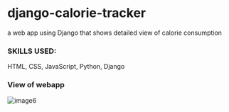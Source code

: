 # django-calorie-tracker
 a web app using Django that shows detailed view of calorie consumption

### SKILLS USED:
HTML, CSS, JavaScript, Python, Django

### View of webapp  

![image6](https://user-images.githubusercontent.com/90025002/176999095-c0c44d46-f619-4230-baef-543c4cd82cbc.png)
